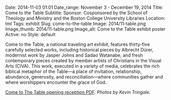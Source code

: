 Date: 2014-11-03 01:01 
Date_range: November 3 - December 19, 2014
Title: Come to the Table
Subtitle:
Sponsor: Cosponsored by the School of Theology and Ministry and the Boston College University Libraries
Location: tml
Tags: exhibit
Slug: come-to-the-table
Image: 2014/11-table.png
Image_thumb: 2014/11-table.png
Image_alt: Come to the Table exhibit poster
Active: no
Style: default

<p>Come to the Table, a national traveling art exhibit, features   thirty-five carefully selected works, including historical pieces by   Albrecht Dürer, modernist work by Jasper Johns and Sadao Watanabe, and   fresh contemporary pieces created by member artists of Christians in the   Visual Arts (CIVA). This work, executed in a variety of media,   celebrates the rich biblical metaphor of the Table—a place of   invitation, relationship, abundance, generosity, and   reconciliation—where communities gather and where worshippers encounter   the grace of God.</p>
<p><a href="/theme/img/exhibits/tml/2014/cometothetable.pdf">Come to The Table opening reception PDF</a>. <em>Photos by Kevin Tringale</em>.</p>

